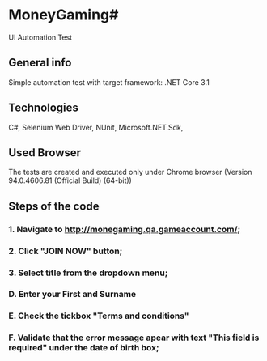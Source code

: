 # MoneyGaming# 
UI Automation Test
## General info
Simple automation test with target framework: .NET Core 3.1
## Technologies
C#,
Selenium Web Driver,
NUnit,
Microsoft.NET.Sdk,
## Used Browser
The tests are created and executed only under Chrome browser (Version 94.0.4606.81 (Official Build) (64-bit))

## Steps of the code
### 1. Navigate to http://monegaming.qa.gameaccount.com/;
### 2. Click "JOIN NOW" button;
### 3. Select title from the dropdown menu;
### D. Enter your First and Surname
### Е. Check the tickbox "Terms and conditions"
### F. Validate that the error message apear with text "This field is required" under the date of birth box;
